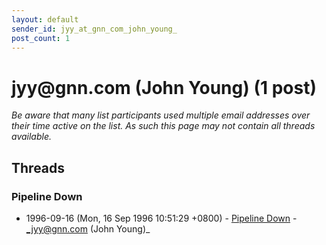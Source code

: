 ```yaml
---
layout: default
sender_id: jyy_at_gnn_com_john_young_
post_count: 1
---
```


# jyy<span>@</span>gnn.com (John Young) (1 post)

_Be aware that many list participants used multiple email addresses over their time active on the list. As such this page may not contain all threads available._

## Threads

### Pipeline Down
+ 1996-09-16 (Mon, 16 Sep 1996 10:51:29 +0800) - [Pipeline Down](/archive/1996/09/fb718cbd4ab1e380ee4a7a1854597e6c69dd544eca14f4fe99e58fede452e2aa) - _jyy@gnn.com (John Young)_


